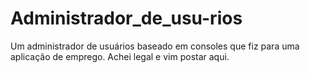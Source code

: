 # Administrador_de_usu-rios
Um administrador de usuários baseado em consoles que fiz para uma aplicação de emprego. Achei legal e vim postar aqui.

